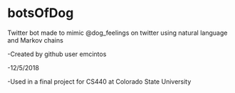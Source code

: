 # botsOfDog
Twitter bot made to mimic @dog_feelings on twitter using natural language and Markov chains

-Created by github user emcintos

-12/5/2018

-Used in a final project for CS440 at Colorado State University
